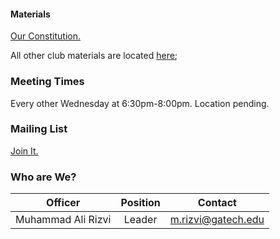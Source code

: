 #### Materials

[Our Constitution.](https://github.com/adam-p/markdown-here/wiki/Markdown-Cheatsheet)

All other club materials are located [here](https://github.com/gtvr/materials);

### Meeting Times

Every other Wednesday at 6:30pm-8:00pm.  Location pending.

### Mailing List

[Join It.](https://lists.gatech.edu/sympa/info/vr)

### Who are We?

Officer | Position | Contact
-|:-:|-
Muhammad Ali Rizvi | Leader | <m.rizvi@gatech.edu>

